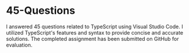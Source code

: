 # 45-Questions
I answered 45 questions related to TypeScript using Visual Studio Code. I utilized TypeScript's features and syntax to provide concise and accurate solutions. The completed assignment has been submitted on GitHub for evaluation.
